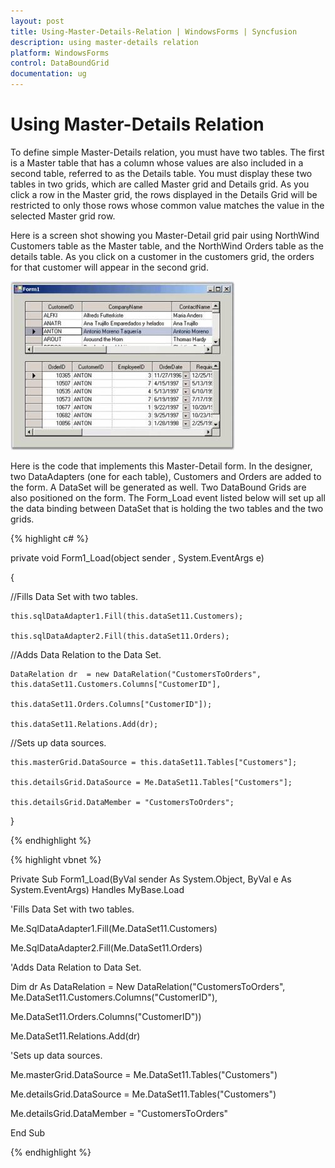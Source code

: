 ```yaml
---
layout: post
title: Using-Master-Details-Relation | WindowsForms | Syncfusion
description: using master-details relation
platform: WindowsForms
control: DataBoundGrid
documentation: ug
---
```


# Using Master-Details Relation

To define simple Master-Details relation, you must have two tables. The first is a Master table that has a column whose values are also included in a second table, referred to as the Details table. You must display these two tables in two grids, which are called Master grid and Details grid. As you click a row in the Master grid, the rows displayed in the Details Grid will be restricted to only those rows whose common value matches the value in the selected Master grid row. 

Here is a screen shot showing you Master-Detail grid pair using NorthWind Customers table as the Master table, and the NorthWind Orders table as the details table. As you click on a customer in the customers grid, the orders for that customer will appear in the second grid.

![](Using-Master-Details-Relation_images/Using-Master-Details-Relation_img1.jpeg) 





Here is the code that implements this Master-Detail form. In the designer, two DataAdapters (one for each table), Customers and Orders are added to the form. A DataSet will be generated as well. Two DataBound Grids are also positioned on the form. The Form_Load event listed below will set up all the data binding between DataSet that is holding the two tables and the two grids. 



{% highlight c# %}

private void Form1_Load(object sender , System.EventArgs e)  

{

//Fills Data Set with two tables.

    this.sqlDataAdapter1.Fill(this.dataSet11.Customers);

    this.sqlDataAdapter2.Fill(this.dataSet11.Orders);



//Adds Data Relation to the Data Set.

    DataRelation dr  = new DataRelation("CustomersToOrders", this.dataSet11.Customers.Columns["CustomerID"],

    this.dataSet11.Orders.Columns["CustomerID"]);

    this.dataSet11.Relations.Add(dr);



//Sets up data sources.

    this.masterGrid.DataSource = this.dataSet11.Tables["Customers"];

    this.detailsGrid.DataSource = Me.DataSet11.Tables["Customers"];

    this.detailsGrid.DataMember = "CustomersToOrders";

}


{% endhighlight  %}

{% highlight vbnet %}


Private Sub Form1_Load(ByVal sender As System.Object, ByVal e As System.EventArgs) Handles MyBase.Load



'Fills Data Set with two tables.

Me.SqlDataAdapter1.Fill(Me.DataSet11.Customers)

Me.SqlDataAdapter2.Fill(Me.DataSet11.Orders)



'Adds Data Relation to Data Set.

Dim dr As DataRelation = New DataRelation("CustomersToOrders", Me.DataSet11.Customers.Columns("CustomerID"),

Me.DataSet11.Orders.Columns("CustomerID"))

Me.DataSet11.Relations.Add(dr)



'Sets up data sources.

Me.masterGrid.DataSource = Me.DataSet11.Tables("Customers")

Me.detailsGrid.DataSource = Me.DataSet11.Tables("Customers")

Me.detailsGrid.DataMember = "CustomersToOrders"

End Sub

{% endhighlight  %}


